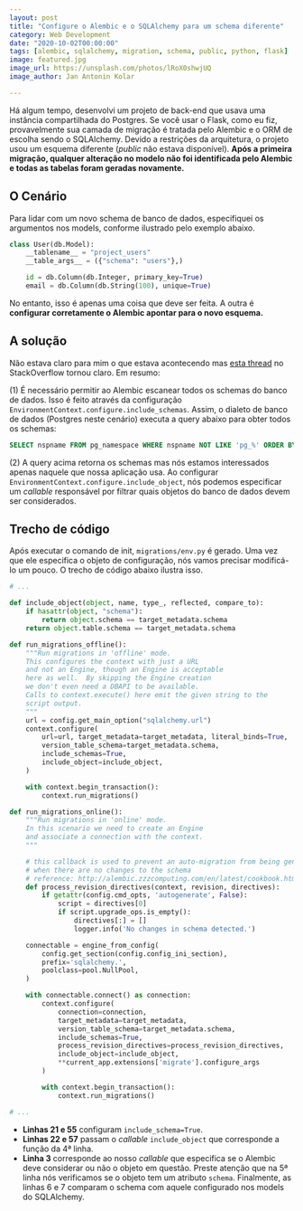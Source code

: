 ```yaml
---
layout: post
title: "Configure o Alembic e o SQLAlchemy para um schema diferente"
category: Web Development
date: "2020-10-02T00:00:00"
tags: [alembic, sqlalchemy, migration, schema, public, python, flask]
image: featured.jpg
image_url: https://unsplash.com/photos/lRoX0shwjUQ
image_author: Jan Antonin Kolar

---
```


Há algum tempo, desenvolvi um projeto de back-end que usava uma instância compartilhada do Postgres. Se você usar o Flask, como eu fiz, provavelmente sua camada de migração é tratada pelo Alembic e o ORM de escolha sendo o SQLAlchemy. Devido a restrições da arquitetura, o projeto usou um esquema diferente (_public_ não estava disponível). **Após a primeira migração, qualquer alteração no modelo não foi identificada pelo Alembic e todas as tabelas foram geradas novamente.**

## O Cenário

Para lidar com um novo schema de banco de dados, especifiquei os argumentos nos models, conforme ilustrado pelo exemplo abaixo.

```python
class User(db.Model):
    __tablename__ = "project_users"
    __table_args__ = ({"schema": "users"},)

    id = db.Column(db.Integer, primary_key=True)
    email = db.Column(db.String(100), unique=True)
```

No entanto, isso é apenas uma coisa que deve ser feita. A outra é **configurar corretamente o Alembic apontar para o novo esquema.**

## A solução

Não estava claro para mim o que estava acontecendo mas [esta thread](https://stackoverflow.com/questions/26275041/alembic-sqlalchemy-does-not-detect-existing-tables) no StackOverflow tornou claro. Em resumo:

(1) É necessário permitir ao Alembic escanear todos os schemas do banco de dados. Isso é feito através da configuração `EnvironmentContext.configure.include_schemas`. Assim, o dialeto de banco de dados (Postgres neste cenário) executa a query abaixo para obter todos os schemas:

```sql
SELECT nspname FROM pg_namespace WHERE nspname NOT LIKE 'pg_%' ORDER BY nspname
```

(2) A query acima retorna os schemas mas nós estamos interessados apenas naquele que nossa aplicação usa. Ao configurar `EnvironmentContext.configure.include_object`, nós podemos especificar um _callable_ responsável por filtrar quais objetos do banco de dados devem ser considerados.

## Trecho de código

Após executar o comando de init, `migrations/env.py` é gerado. Uma vez que ele especifica o objeto de configuração, nós vamos precisar modificá-lo um pouco. O trecho de código abaixo ilustra isso.

```python
# ...

def include_object(object, name, type_, reflected, compare_to):
    if hasattr(object, "schema"):
        return object.schema == target_metadata.schema
    return object.table.schema == target_metadata.schema

def run_migrations_offline():
    """Run migrations in 'offline' mode.
    This configures the context with just a URL
    and not an Engine, though an Engine is acceptable
    here as well.  By skipping the Engine creation
    we don't even need a DBAPI to be available.
    Calls to context.execute() here emit the given string to the
    script output.
    """
    url = config.get_main_option("sqlalchemy.url")
    context.configure(
        url=url, target_metadata=target_metadata, literal_binds=True,
        version_table_schema=target_metadata.schema,
        include_schemas=True,
        include_object=include_object,
    )

    with context.begin_transaction():
        context.run_migrations()

def run_migrations_online():
    """Run migrations in 'online' mode.
    In this scenario we need to create an Engine
    and associate a connection with the context.
    """

    # this callback is used to prevent an auto-migration from being generated
    # when there are no changes to the schema
    # reference: http://alembic.zzzcomputing.com/en/latest/cookbook.html
    def process_revision_directives(context, revision, directives):
        if getattr(config.cmd_opts, 'autogenerate', False):
            script = directives[0]
            if script.upgrade_ops.is_empty():
                directives[:] = []
                logger.info('No changes in schema detected.')

    connectable = engine_from_config(
        config.get_section(config.config_ini_section),
        prefix='sqlalchemy.',
        poolclass=pool.NullPool,
    )

    with connectable.connect() as connection:
        context.configure(
            connection=connection,
            target_metadata=target_metadata,
            version_table_schema=target_metadata.schema,
            include_schemas=True,
            process_revision_directives=process_revision_directives,
            include_object=include_object,
            **current_app.extensions['migrate'].configure_args
        )

        with context.begin_transaction():
            context.run_migrations()

# ...
```

- **Linhas 21 e 55** configuram `include_schema=True`.
- **Linhas 22 e 57** passam o _callable_ `include_object` que corresponde a função da 4ª linha.
- **Linha 3** corresponde ao nosso _callable_ que especifica se o Alembic deve considerar ou não o objeto em questão. Preste atenção que na 5ª linha nós verificamos se o objeto tem um atributo `schema`. Finalmente, as linhas 6 e 7 comparam o schema com aquele configurado nos models do SQLAlchemy.
